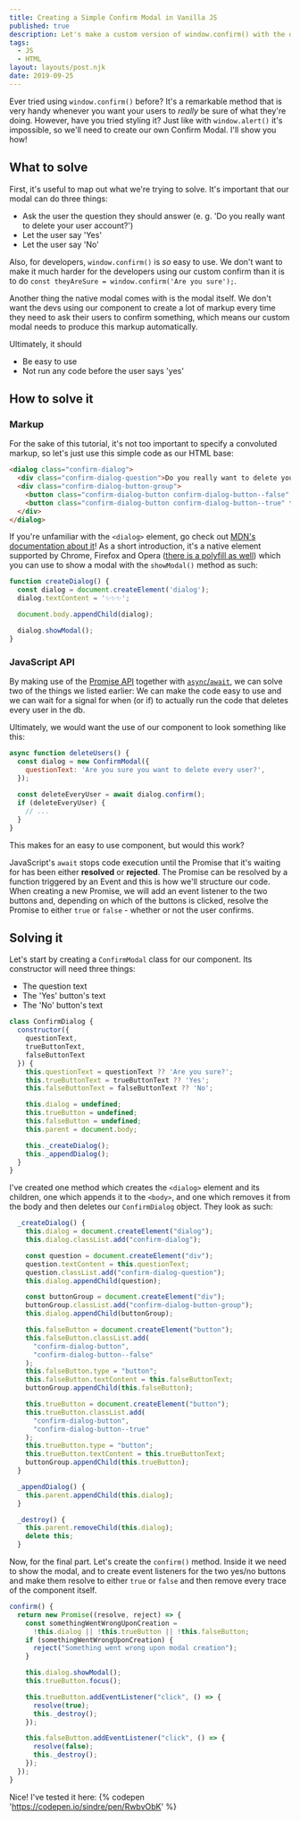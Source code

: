 ```yaml
---
title: Creating a Simple Confirm Modal in Vanilla JS
published: true
description: Let's make a custom version of window.confirm() with the dialog element and the Promise API!
tags: 
  - JS
  - HTML
layout: layouts/post.njk
date: 2019-09-25
---
```


Ever tried using `window.confirm()` before? It's a remarkable method that is very handy whenever you want your users to *really* be sure of what they're doing. However, have you tried styling it? Just like with `window.alert()` it's impossible, so we'll need to create our own Confirm Modal. I'll show you how!

## What to solve

First, it's useful to map out what we're trying to solve. It's important that our modal can do three things:

- Ask the user the question they should answer (e. g. 'Do you really want to delete your user account?')
- Let the user say 'Yes'
- Let the user say 'No'

Also, for developers, `window.confirm()` is *so* easy to use. We don't want to make it much harder for the developers using our custom confirm than it is to do `const theyAreSure = window.confirm('Are you sure');`.

Another thing the native modal comes with is the modal itself. We don't want the devs using our component to create a lot of markup every time they need to ask their users to confirm something, which means our custom modal needs to produce this markup automatically.

Ultimately, it should

- Be easy to use
- Not run any code before the user says 'yes'

## How to solve it

### Markup

For the sake of this tutorial, it's not too important to specify a convoluted markup, so let's just use this simple code as our HTML base:

```html
<dialog class="confirm-dialog">
  <div class="confirm-dialog-question">Do you really want to delete your user account?</div>
  <div class="confirm-dialog-button-group">
    <button class="confirm-dialog-button confirm-dialog-button--false" type="button">Noo</button>
    <button class="confirm-dialog-button confirm-dialog-button--true" type="button">Yes!</button>
  </div>
</dialog>
```

If you're unfamiliar with the `<dialog>` element, go check out [MDN's documentation about it](https://developer.mozilla.org/en-US/docs/Web/HTML/Element/dialog)! As a short introduction, it's a native element supported by Chrome, Firefox and Opera ([there is a polyfill as well](https://github.com/GoogleChrome/dialog-polyfill)) which you can use to show a modal with the `showModal()` method as such:

```javascript
function createDialog() {
  const dialog = document.createElement('dialog');
  dialog.textContent = '✨✨✨';

  document.body.appendChild(dialog);

  dialog.showModal();
}
```

### JavaScript API

By making use of the [Promise API](https://developer.mozilla.org/en-US/docs/Web/JavaScript/Reference/Global_Objects/Promise) together with [`async`/`await`](https://developer.mozilla.org/en-US/docs/Web/JavaScript/Reference/Statements/async_function), we can solve two of the things we listed earlier: We can make the code easy to use and we can wait for a signal for when (or if) to actually run the code that deletes every user in the db.

Ultimately, we would want the use of our component to look something like this:

```javascript
async function deleteUsers() {
  const dialog = new ConfirmModal({
    questionText: 'Are you sure you want to delete every user?',
  });
  
  const deleteEveryUser = await dialog.confirm();
  if (deleteEveryUser) {
    // ...
  }
}
```

This makes for an easy to use component, but would this work?

JavaScript's `await`   stops code execution until the Promise that it's waiting for has been either **resolved** or **rejected**. The Promise can be resolved by  a function triggered by an Event and this is how we'll structure our code. When creating a new Promise, we will add an event listener to the two buttons and, depending on which of the buttons is clicked, resolve the Promise to either `true` or `false` - whether or not the user confirms.

## Solving it

Let's start by creating a `ConfirmModal` class for our component. Its constructor will need three things:

- The question text
- The 'Yes' button's text
- The 'No' button's text

```javascript
class ConfirmDialog {
  constructor({
    questionText,
    trueButtonText,
    falseButtonText
  }) {
    this.questionText = questionText ?? 'Are you sure?';
    this.trueButtonText = trueButtonText ?? 'Yes';
    this.falseButtonText = falseButtonText ?? 'No';

    this.dialog = undefined;
    this.trueButton = undefined;
    this.falseButton = undefined;
    this.parent = document.body;

    this._createDialog();
    this._appendDialog();
  }
}
```

I've created one method which creates the `<dialog>` element and its children, one which appends it to the `<body>`, and one which removes it from the body and then deletes our `ConfirmDialog` object. They look as such:

```javascript
  _createDialog() {
    this.dialog = document.createElement("dialog");
    this.dialog.classList.add("confirm-dialog");

    const question = document.createElement("div");
    question.textContent = this.questionText;
    question.classList.add("confirm-dialog-question");
    this.dialog.appendChild(question);

    const buttonGroup = document.createElement("div");
    buttonGroup.classList.add("confirm-dialog-button-group");
    this.dialog.appendChild(buttonGroup);

    this.falseButton = document.createElement("button");
    this.falseButton.classList.add(
      "confirm-dialog-button",
      "confirm-dialog-button--false"
    );
    this.falseButton.type = "button";
    this.falseButton.textContent = this.falseButtonText;
    buttonGroup.appendChild(this.falseButton);

    this.trueButton = document.createElement("button");
    this.trueButton.classList.add(
      "confirm-dialog-button",
      "confirm-dialog-button--true"
    );
    this.trueButton.type = "button";
    this.trueButton.textContent = this.trueButtonText;
    buttonGroup.appendChild(this.trueButton);
  }

  _appendDialog() {
    this.parent.appendChild(this.dialog);
  }

  _destroy() {
    this.parent.removeChild(this.dialog);
    delete this;
  }
```

Now, for the final part. Let's create the `confirm()` method. Inside it we need to show the modal, and to create event listeners for the two yes/no buttons and make them resolve to either `true` or `false` and then remove every trace of the component itself.

```javascript
confirm() {
  return new Promise((resolve, reject) => {
    const somethingWentWrongUponCreation =
      !this.dialog || !this.trueButton || !this.falseButton;
    if (somethingWentWrongUponCreation) {
      reject("Something went wrong upon modal creation");
    }

    this.dialog.showModal();
    this.trueButton.focus();

    this.trueButton.addEventListener("click", () => {
      resolve(true);
      this._destroy();
    });

    this.falseButton.addEventListener("click", () => {
      resolve(false);
      this._destroy();
    });
  });
}
```

Nice! I've tested it here:
{% codepen 'https://codepen.io/sindre/pen/RwbvObK' %}
